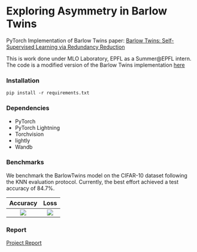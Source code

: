 # Exploring Asymmetry in Barlow Twins

PyTorch Implementation of Barlow Twins paper: [Barlow Twins: Self-Supervised Learning via Redundancy Reduction](https://arxiv.org/pdf/2103.03230.pdf)

This is work done under MLO Laboratory, EPFL as a Summer@EPFL intern. The code is a modified version of the Barlow Twins implementation [here](https://github.com/IgorSusmelj/barlowtwins) 

### Installation

`pip install -r requirements.txt`

### Dependencies

- PyTorch
- PyTorch Lightning
- Torchvision
- lightly
- Wandb

### Benchmarks
We benchmark the BarlowTwins model on the CIFAR-10 dataset following the KNN evaluation protocol. Currently, the best effort achieved a test accuracy of 84.7%.

Accuracy             |  Loss 
:-------------------------:|:-------------------------:
![](docs/accuracy_logs.png)  |  ![](docs/loss_logs.png)


### Report

[Project Report](https://drive.google.com/file/d/1xBrCIrN6SAHWOYdC5UGqNsqx4hK0gU0I/view?usp=sharing)
